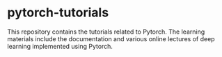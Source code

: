 # pytorch-tutorials
This repository contains the tutorials related to Pytorch. The learning materials include the documentation and various online lectures of deep learning implemented using Pytorch.
